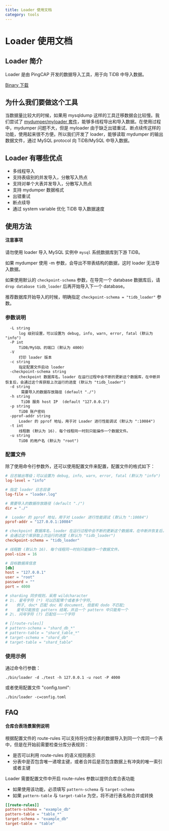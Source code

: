 ```yaml
---
title: Loader 使用文档
category: tools
---
```


# Loader 使用文档

## Loader 简介

Loader 是由 PingCAP 开发的数据导入工具，用于向 TiDB 中导入数据。

[Binary 下载](http://download.pingcap.org/tidb-enterprise-tools-latest-linux-amd64.tar.gz)

## 为什么我们要做这个工具

当数据量比较大的时候，如果用 mysqldump 这样的工具迁移数据会比较慢。我们尝试了 [mydumper/myloader 套件](https://github.com/maxbube/mydumper)，能够多线程导出和导入数据。在使用过程中，mydumper 问题不大，但是 myloader 由于缺乏出错重试、断点续传这样的功能，使用起来很不方便。所以我们开发了 loader，能够读取 mydumper 的输出数据文件，通过 MySQL protocol 向 TiDB/MySQL 中导入数据。

## Loader 有哪些优点

* 多线程导入
* 支持表级别的并发导入，分散写入热点
* 支持对单个大表并发导入，分散写入热点
* 支持 mydumper 数据格式
* 出错重试
* 断点续导
* 通过 system variable 优化 TiDB 导入数据速度

## 使用方法

#### 注意事项

请勿使用 loader 导入 MySQL 实例中 `mysql` 系统数据库到下游 TiDB。

如果 mydumper 使用 -m 参数，会导出不带表结构的数据，这时 loader 无法导入数据。

如果使用默认的 `checkpoint-schema` 参数，在导完一个 database 数据库后，请 `drop database tidb_loader` 后再开始导入下一个 database。  

推荐数据库开始导入的时候，明确指定 `checkpoint-schema = "tidb_loader"` 参数。

### 参数说明

```
  -L string
      log 级别设置，可以设置为 debug, info, warn, error, fatal (默认为 "info")
  -P int
      TiDB/MySQL 的端口 (默认为 4000)
  -V
      打印 loader 版本
  -c string
      指定配置文件启动 loader 
  -checkpoint-schema string
      checkpoint 数据库名，loader 在运行过程中会不断的更新这个数据库，在中断并恢复后，会通过这个库获取上次运行的进度 (默认为 "tidb_loader")
  -d string
       需要导入的数据存放路径 (default "./")
  -h string
       TiDB 服务 host IP  (default "127.0.0.1")
  -p string
      TiDB 账户密码
  -pprof-addr string
      Loader 的 pprof 地址，用于对 Loader 进行性能调试 (默认为 ":10084")
  -t int
      线程数 (默认为 16). 每个线程同一时刻只能操作一个数据文件。
  -u string
      TiDB 的用户名 (默认为 "root")
```

### 配置文件

除了使用命令行参数外，还可以使用配置文件来配置，配置文件的格式如下：

```toml
# 日志输出等级；可以设置为 debug, info, warn, error, fatal (默认为 "info")
log-level = "info"

# 指定 loader 日志目录
log-file = "loader.log"

# 需要导入的数据存放路径 (default "./")
dir = "./"

#  Loader 的 pprof 地址，用于对 Loader 进行性能调试 (默认为 ":10084")
pprof-addr = "127.0.0.1:10084"

# checkpoint 数据库名，loader 在运行过程中会不断的更新这个数据库，在中断并恢复后，
# 会通过这个库获取上次运行的进度 (默认为 "tidb_loader")
checkpoint-schema = "tidb_loader"

# 线程数 (默认为 16). 每个线程同一时刻只能操作一个数据文件。
pool-size = 16

# 目标数据库信息
[db]
host = "127.0.0.1"
user = "root"
password = ""
port = 4000

# sharding 同步规则，采用 wildcharacter
# 1\. 星号字符 (*) 可以匹配零个或者多个字符,
#    例子, doc* 匹配 doc 和 document, 但是和 dodo 不匹配;
#    星号只能放在 pattern 结尾，并且一个 pattern 中只能有一个
# 2\. 问号字符 (?) 匹配任一一个字符

# [[route-rules]]
# pattern-schema = "shard_db_*"
# pattern-table = "shard_table_*"
# target-schema = "shard_db"
# target-table = "shard_table"
```

### 使用示例

通过命令行参数：

    ./bin/loader -d ./test -h 127.0.0.1 -u root -P 4000

或者使用配置文件 "config.toml":

    ./bin/loader -c=config.toml

##  FAQ

#### 合库合表场景案例说明
  
根据配置文件的 route-rules 可以支持将分库分表的数据导入到同一个库同一个表中，但是在开始前需要检查分库分表规则：

+ 是否可以利用 route-rules 的语义规则表示
+ 分表中是否包含唯一递增主键，或者合并后是否包含数据上有冲突的唯一索引或者主键

Loader 需要配置文件中开启 route-rules 参数以提供合库合表功能

+ 如果使用该功能，必须填写 `pattern-schema` 与 `target-schema` 
+ 如果 `pattern-table` 与 `target-table` 为空，将不进行表名称合并或转换

```toml
[[route-rules]]
pattern-schema = "example_db"
pattern-table = "table_*"
target-schema = "example_db"
target-table = "table"
```